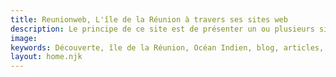 ```yaml
---
title: Reunionweb, L'île de la Réunion à travers ses sites web
description: Le principe de ce site est de présenter un ou plusieurs site web en rapport avec l'île de la Réunion chaque mois. Certaines années affichent un peu moins d'articles que prévu parce qu'on ne fait pas toujours ce qu'on veut, que voulez-vous.
image:
keywords: Découverte, île de la Réunion, Océan Indien, blog, articles, 974,
layout: home.njk
---
```

